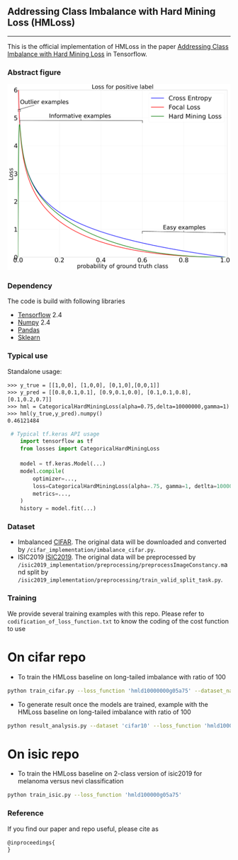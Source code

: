 ## Addressing Class Imbalance with Hard Mining Loss (HMLoss)
_________________

This is the official implementation of HMLoss in the paper [Addressing Class Imbalance with Hard Mining Loss](https:) in Tensorflow.
### Abstract figure

![Alt text](ressources/images/abstract_figure.png?raw=true "HMLoss")
### Dependency
The code is build with following libraries
- [Tensorflow](https://www.tensorflow.org) 2.4
- [Numpy](https://numpy.org/) 2.4
- [Pandas](https://pandas.pydata.org/)
- [Sklearn](https://scikit-learn.org/stable/)

### Typical use
Standalone usage:
    
    >>> y_true = [[1,0,0], [1,0,0], [0,1,0],[0,0,1]]
    >>> y_pred = [[0.8,0.1,0.1], [0.9,0.1,0.0], [0.1,0.1,0.8],[0.1,0.2,0.7]]
    >>> hml = CategoricalHardMiningLoss(alpha=0.75,delta=10000000,gamma=1)
    >>> hml(y_true,y_pred).numpy()
    0.46121484

```python
 # Typical tf.keras API usage
    import tensorflow as tf
    from losses import CategoricalHardMiningLoss

    model = tf.keras.Model(...)
    model.compile(
        optimizer=...,
        loss=CategoricalHardMiningLoss(alpha=.75, gamma=1, detlta=10000000))   # Used here like a tf.keras loss
        metrics=...,
    )
    history = model.fit(...)
```


### Dataset
- Imbalanced [CIFAR](https://www.cs.toronto.edu/~kriz/cifar.html). The original data will be downloaded and converted by `/cifar_implementation/imbalance_cifar.py`.
- ISIC2019 [ISIC2019](https://challenge2019.isic-archive.com/). The original data will be preprocessed by `/isic2019_implementation/preprocessing/preprocessImageConstancy.m`and split by `/isic2019_implementation/preprocessing/train_valid_split_task.py`.

### Training
We provide several training examples with this repo. Please refer to `codification_of_loss_function.txt` to know the coding of the cost function to use

# On cifar repo
- To train the HMLoss baseline on long-tailed imbalance with ratio of 100 

```bash
python train_cifar.py --loss_function 'hmld10000000g05a75' --dataset_name 'cifar10' --loss_type 'softmax' --imb_type 'exp' --imb_ratio 0.01  
```

- To generate result once the models are trained, example with the HMLoss baseline on long-tailed imbalance with ratio of 100

```bash
python result_analysis.py --dataset 'cifar10' --loss_function 'hmld10000000g05a75' --imb_type 'exp' --imb_ratio 0.01 
```

# On isic repo
- To train the HMLoss baseline on 2-class version of isic2019 for melanoma versus nevi classification

```bash
python train_isic.py --loss_function 'hmld100000g05a75'   
```


### Reference

If you find our paper and repo useful, please cite as

```
@inproceedings{
}
